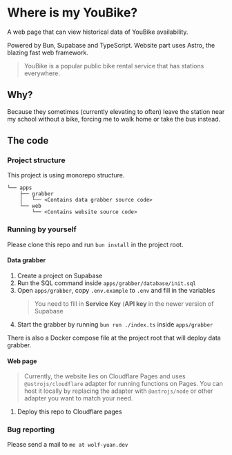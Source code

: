 # Where is my YouBike?

A web page that can view historical data of YouBike availability.

Powered by Bun, Supabase and TypeScript. Website part uses Astro, the blazing fast web framework.

> YouBike is a popular public bike rental service that has stations everywhere.

## Why?

Because they sometimes (currently elevating to often) leave the station near my school without a bike, forcing me to walk home or take the bus instead.

## The code

### Project structure

This project is using monorepo structure.

```
└── apps
    ├── grabber
    │   └── <Contains data grabber source code>
    └── web
        └── <Contains website source code>
```

### Running by yourself

Please clone this repo and run `bun install` in the project root.

#### Data grabber

1. Create a project on Supabase
2. Run the SQL command inside `apps/grabber/database/init.sql`
3. Open `apps/grabber`, copy `.env.example` to `.env` and fill in the variables
   > You need to fill in **Service Key** (**API key** in the newer version of Supabase
4. Start the grabber by running `bun run ./index.ts` inside `apps/grabber`

There is also a Docker compose file at the project root that will deploy data grabber.

#### Web page

> Currently, the website lies on Cloudflare Pages and uses `@astrojs/cloudflare` adapter for running functions on Pages. You can host it locally by replacing the adapter with `@astrojs/node` or other adapter you want to match your need.

1. Deploy this repo to Cloudflare pages

### Bug reporting

Please send a mail to `me at wolf-yuan.dev`